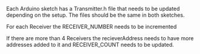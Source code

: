 Each Arduino sketch has a Transmitter.h file that needs to be updated depending on the setup.
The files should be the same in both sketches.

For each Receiver the RECEIVER_NUMBER needs to be incremented

If there are more than 4 Receivers the recieverAddress needs to have more addresses added to it and RECEIVER_COUNT needs to be updated.
